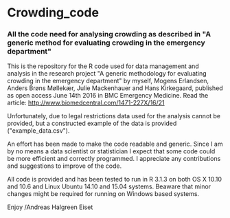 # Crowding_code
### All the code need for analysing crowding as described in "A generic method for evaluating crowding in the emergency department"

This is the repository for the R code used for data management and analysis in the research project "A generic methodology for evaluating crowding in the emergency department" by myself, Mogens Erlandsen, Anders Brøns Møllekær, Julie Mackenhauer and Hans Kirkegaard, published as open access June 14th 2016 in BMC Emergency Medicine. Read the article: http://www.biomedcentral.com/1471-227X/16/21

Unfortunately, due to legal restrictions data used for the analysis cannot be provided, but a constructed example of the data is provided ("example_data.csv").

An effort has been made to make the code readable and generic. Since I am by no means a data scientist or statistician I expect that some code could be more efficient and correctly programmed. I appreciate any contributions and suggestions to improve of the code.

All code is provided and has been tested to run in R 3.1.3 on both OS X 10.10 and 10.6 and Linux Ubuntu 14.10 and 15.04 systems. Beaware that minor changes might be required for running on Windows based systems.

Enjoy
/Andreas Halgreen Eiset
